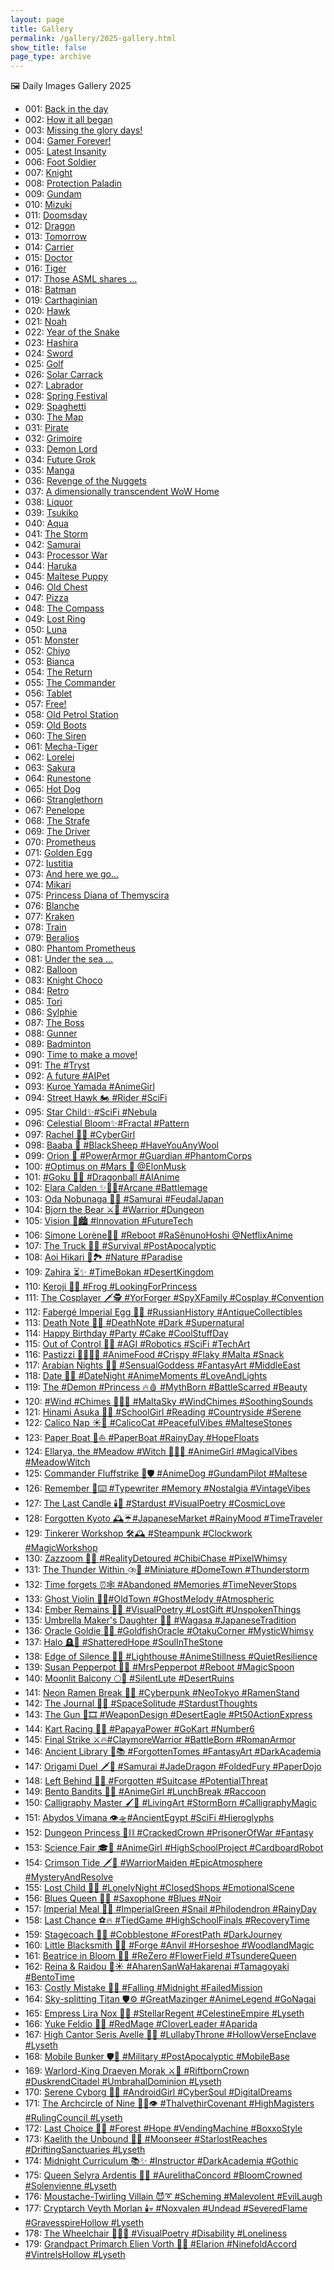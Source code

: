 ```yaml
---
layout: page
title: Gallery
permalink: /gallery/2025-gallery.html
show_title: false
page_type: archive
---
```


🖼️ Daily Images Gallery 2025

- 001: [Back in the day](https://pbs.twimg.com/media/Gg2cGkZXoAA-hOW?format=jpg&name=medium)
- 002: [How it all began](https://pbs.twimg.com/media/Gg2jnszXMAAdjnM?format=jpg&name=medium)
- 003: [Missing the glory days!](https://pbs.twimg.com/media/Gg2lzxGW0AAdXl3?format=jpg&name=medium)
- 004: [Gamer Forever!](https://pbs.twimg.com/media/Gg2p2uKXsAAmyPl?format=jpg&name=medium)
- 005: [Latest Insanity](https://pbs.twimg.com/media/Gg6BZ0OWoAAAPgU?format=jpg&name=medium)
- 006: [Foot Soldier](https://pbs.twimg.com/media/Gg6HiLNXkAALhUb?format=jpg&name=medium)
- 007: [Knight](https://pbs.twimg.com/media/Gg6IrCJXUAAx9Y8?format=jpg&name=medium)
- 008: [Protection Paladin](https://pbs.twimg.com/media/Gg6LgQ3WUAAWvqq?format=jpg&name=medium)
- 009: [Gundam](https://pbs.twimg.com/media/Gg6PioUWIAAm1GF?format=jpg&name=medium)
- 010: [Mizuki](https://pbs.twimg.com/media/Gg6VZZWWcAEcadV?format=jpg&name=medium)
- 011: [Doomsday](https://pbs.twimg.com/media/Gg-0rqkWkAAmjtB?format=jpg&name=medium)
- 012: [Dragon](https://pbs.twimg.com/media/GhFZdNKWgAA1IK8?format=jpg&name=medium)
- 013: [Tomorrow](https://pbs.twimg.com/media/GhI4u6wXQAAYCab?format=jpg&name=medium)
- 014: [Carrier](https://pbs.twimg.com/media/GhNlYZVW4AAtAcs?format=jpg&name=medium)
- 015: [Doctor](https://pbs.twimg.com/media/GhT2Pp9XMAA4UUG?format=jpg&name=medium)
- 016: [Tiger](https://pbs.twimg.com/media/GheYAS1XIAE6KVP?format=jpg&name=medium)
- 017: [Those ASML shares …](https://pbs.twimg.com/media/GhguaqUWMAEWPMq?format=jpg&name=medium)
- 018: [Batman](https://pbs.twimg.com/media/GhjviSqXYAAlzW3?format=jpg&name=medium)
- 019: [Carthaginian](https://pbs.twimg.com/media/GhqdwQmXsAAjnD-?format=jpg&name=medium)
- 020: [Hawk](https://pbs.twimg.com/media/GhvP8UuXgAA61Nw?format=jpg&name=medium)
- 021: [Noah](https://pbs.twimg.com/media/Gh1da0MWgAAQh_6?format=jpg&name=medium)
- 022: [Year of the Snake](https://pbs.twimg.com/media/Gh5d1t0XAAAaimI?format=jpg&name=medium)
- 023: [Hashira](https://pbs.twimg.com/media/Gh8jD2xW8AAeUTf?format=jpg&name=medium)
- 024: [Sword](https://pbs.twimg.com/media/GiDZaB4W8AAugWx?format=jpg&name=medium)
- 025: [Golf](https://pbs.twimg.com/media/GiHQkB-WQAAAFly?format=jpg&name=medium)
- 026: [Solar Carrack](https://pbs.twimg.com/media/GiM6VzDWYAAdBdJ?format=jpg&name=medium)
- 027: [Labrador](https://pbs.twimg.com/media/GiSTnNuW4AAdXYK?format=jpg&name=medium)
- 028: [Spring Festival](https://pbs.twimg.com/media/GiXSfbrXoAA5uJq?format=jpg&name=medium)
- 029: [Spaghetti](https://pbs.twimg.com/media/GihJ_ulWMAAVVLJ?format=jpg&name=medium)
- 030: [The Map](https://pbs.twimg.com/media/GihM4DjWsAEHmOR?format=jpg&name=medium)
- 031: [Pirate](https://pbs.twimg.com/media/GimhE38XMAABiLx?format=jpg&name=medium)
- 032: [Grimoire](https://pbs.twimg.com/media/Gitv_QiXkAA3mYA?format=jpg&name=medium)
- 033: [Demon Lord](https://pbs.twimg.com/media/GiytSg6WUAAWS69?format=jpg&name=medium)
- 034: [Future Grok](https://pbs.twimg.com/media/Gi1ouCxXgAAKMCj?format=jpg&name=medium)
- 035: [Manga](https://pbs.twimg.com/media/Gi6Dk-zWIAANgz2?format=jpg&name=medium)
- 036: [Revenge of the Nuggets](https://pbs.twimg.com/media/Gi_FIKlWAAASuBO?format=jpg&name=medium)
- 037: [A dimensionally transcendent WoW Home](https://pbs.twimg.com/media/GjEN_RpXcAAzq4Z?format=jpg&name=medium)
- 038: [Liquor](https://pbs.twimg.com/media/GjKpC4vWEAEIUcm?format=jpg&name=medium)
- 039: [Tsukiko](https://pbs.twimg.com/media/GjO6KFoWsAAHPKC?format=jpg&name=medium)
- 040: [Aqua](https://pbs.twimg.com/media/GjT0-qmWQAA9vHW?format=jpg&name=medium)
- 041: [The Storm](https://pbs.twimg.com/media/GjZQyyuX0AA-1fV?format=jpg&name=medium)
- 042: [Samurai](https://pbs.twimg.com/media/GjgLJgYW4AAn0CR?format=jpg&name=medium)
- 043: [Processor War](https://pbs.twimg.com/media/GjjrlMJXwAAtwiG?format=jpg&name=medium)
- 044: [Haruka](https://pbs.twimg.com/media/GjopP3IXEAAJT9l?format=jpg&name=medium)
- 045: [Maltese Puppy](https://pbs.twimg.com/media/GjuK79EXwAAQM61?format=jpg&name=medium)
- 046: [Old Chest](https://pbs.twimg.com/media/GjzLD1tWYAAexVf?format=jpg&name=medium)
- 047: [Pizza](https://pbs.twimg.com/media/Gj4KqPeXEAAF7F0?format=jpg&name=medium)
- 048: [The Compass](https://pbs.twimg.com/media/Gj-C-P_WMAAGqCr?format=jpg&name=medium)
- 049: [Lost Ring](https://pbs.twimg.com/media/GkF6HwXW4AAbMPO?format=jpg&name=medium)
- 050: [Luna](https://pbs.twimg.com/media/GkHiSxyWgAAjqhe?format=jpg&name=medium)
- 051: [Monster](https://pbs.twimg.com/media/GkNYZIJXAAEiNS9?format=jpg&name=medium)
- 052: [Chiyo](https://pbs.twimg.com/media/GkTJNJlW0AE4CIT?format=jpg&name=medium)
- 053: [Bianca](https://pbs.twimg.com/media/GkW8F7nWAAAT5ss?format=jpg&name=medium)
- 054: [The Return](https://pbs.twimg.com/media/GkdHkl6WsAETIlI?format=jpg&name=medium)
- 055: [The Commander](https://pbs.twimg.com/media/GkhVdaAXkAApuy5?format=jpg&name=medium)
- 056: [Tablet](https://pbs.twimg.com/media/GkojQxUWsAEX7Ta?format=jpg&name=medium)
- 057: [Free!](https://pbs.twimg.com/media/GksEdMkXEAAyqYa?format=jpg&name=medium)
- 058: [Old Petrol Station](https://pbs.twimg.com/media/GkzoBvHWEAA-SaM?format=jpg&name=medium)
- 059: [Old Boots](https://pbs.twimg.com/media/Gk45EJZWAAMG8yR?format=jpg&name=medium)
- 060: [The Siren](https://pbs.twimg.com/media/Gk8NKJqXEAA2mRX?format=jpg&name=medium)
- 061: [Mecha-Tiger](https://pbs.twimg.com/media/GlCbRaKWsAAHdXK?format=jpg&name=medium)
- 062: [Lorelei](https://pbs.twimg.com/media/GlHF8ZAXsAAj2LX?format=jpg&name=medium)
- 063: [Sakura](https://pbs.twimg.com/media/GlL3BupW0AAkTcV?format=jpg&name=medium)
- 064: [Runestone](https://pbs.twimg.com/media/GlP7ugpXAAAFhLh?format=jpg&name=medium)
- 065: [Hot Dog](https://pbs.twimg.com/media/GlW7vrmWIAAYN3A?format=jpg&name=medium)
- 066: [Stranglethorn](https://pbs.twimg.com/media/GlbGEUoXQAAgh9X?format=jpg&name=medium)
- 067: [Penelope](https://pbs.twimg.com/media/Glf0pyLXwAAynq4?format=jpg&name=medium)
- 068: [The Strafe](https://pbs.twimg.com/media/GlkrtuzXMAADVmF?format=jpg&name=medium)
- 069: [The Driver](https://pbs.twimg.com/media/GlqD7YAXgAArctC?format=jpg&name=medium)
- 070: [Prometheus](https://pbs.twimg.com/media/GlvnapsWIAAO78n?format=jpg&name=medium)
- 071: [Golden Egg](https://pbs.twimg.com/media/Gl0Z9kwWwAA35eR?format=jpg&name=medium)
- 072: [Iustitia](https://pbs.twimg.com/media/Gl7_SXAX0AAEgCy?format=jpg&name=medium)
- 073: [And here we go…](https://pbs.twimg.com/media/GmBOM2qXgAA3d5D?format=jpg&name=medium)
- 074: [Mikari](https://pbs.twimg.com/media/GmEzKl8WwAAskQ8?format=jpg&name=medium)
- 075: [Princess Diana of Themyscira](https://pbs.twimg.com/media/GmKQHVpagAAN52t?format=jpg&name=medium)
- 076: [Blanche](https://pbs.twimg.com/media/GmPwn8fWkAAljWp?format=jpg&name=medium)
- 077: [Kraken](https://pbs.twimg.com/media/GmVIDtgW4AAAL1e?format=jpg&name=medium)
- 078: [Train](https://pbs.twimg.com/media/GmZW-clXMAECZkw?format=jpg&name=medium)
- 079: [Beralios](https://pbs.twimg.com/media/Gmdhm-QWYAA8GUT?format=jpg&name=medium)
- 080: [Phantom Prometheus](https://pbs.twimg.com/media/Gmj_fkRaEAA3nY1?format=jpg&name=medium)
- 081: [Under the sea …](https://pbs.twimg.com/media/GmooJGlbgAAFDAM?format=jpg&name=medium)
- 082: [Balloon](https://pbs.twimg.com/media/GmufKEqaMAAVMLk?format=jpg&name=medium)
- 083: [Knight Choco](https://pbs.twimg.com/media/Gmy2r5lakAEIzMD?format=jpg&name=medium)
- 084: [Retro](https://pbs.twimg.com/media/Gm5Rb9iW4AAM7ig?format=jpg&name=medium)
- 085: [Tori](https://pbs.twimg.com/media/Gm9NdWOXYAEnjt0?format=jpg&name=medium)
- 086: [Sylphie](https://pbs.twimg.com/media/GnCb2yAXkAA8KZb?format=jpg&name=medium)
- 087: [The Boss](https://pbs.twimg.com/media/GnIMjRrXMAANoz9?format=jpg&name=medium)
- 088: [Gunner](https://pbs.twimg.com/media/GnNDOj3XcAEKM28?format=jpg&name=medium)
- 089: [Badminton](https://pbs.twimg.com/media/GnTQEwaWYAAfWN5?format=jpg&name=medium)
- 090: [Time to make a move!](https://pbs.twimg.com/media/GnWqQ0KXEAA30u5?format=jpg&name=medium)
- 091: [The #Tryst](https://pbs.twimg.com/media/GndkfqxXEAEJKIp?format=jpg&name=medium)
- 092: [A future #AIPet](https://pbs.twimg.com/media/GnhKqYjXcAAQm_E?format=jpg&name=medium)
- 093: [Kuroe Yamada #AnimeGirl](https://pbs.twimg.com/media/Gnm-gixWQAAKkUL?format=jpg&name=medium)
- 094: [Street Hawk 🏍️ #Rider #SciFi](https://pbs.twimg.com/media/GnsKozfWEAE0mNp?format=jpg&name=medium)
- 095: [Star Child✨#SciFi #Nebula](https://pbs.twimg.com/media/GnwmAYAW0AA6UNb?format=jpg&name=medium)
- 096: [Celestial Bloom✨#Fractal #Pattern](https://pbs.twimg.com/media/Gn1bnoRXgAAEHuB?format=jpg&name=medium)
- 097: [Rachel 🤷‍♀️ #CyberGirl](https://pbs.twimg.com/media/Gn77em2WEAAXnGv?format=jpg&name=medium)
- 098: [Baaba 🐏 #BlackSheep #HaveYouAnyWool](https://pbs.twimg.com/media/GoAvHCcW8AECBsk?format=jpg&name=medium)
- 099: [Orion 🦾 #PowerArmor #Guardian #PhantomCorps](https://pbs.twimg.com/media/GoF_YLAWYAAzF7E?format=jpg&name=medium)
- 100: [#Optimus on #Mars 🦾 @ElonMusk](https://pbs.twimg.com/media/GoKpE9nWMAAiXxp?format=jpg&name=medium)
- 101: [#Goku 🐉🔮 #Dragonball #AIAnime](https://pbs.twimg.com/media/GoQ8yrHWcAASbNh?format=jpg&name=medium)
- 102: [Elara Calden ✨🧙‍♀️#Arcane #Battlemage](https://pbs.twimg.com/media/GoWGWEgWsAALMh_?format=jpg&name=medium)
- 103: [Oda Nobunaga 👹🗾 #Samurai #FeudalJapan](https://pbs.twimg.com/media/GobljsjWoAE5e59?format=jpg&name=medium)
- 104: [Bjorn the Bear ⚔️💪 #Warrior #Dungeon](https://pbs.twimg.com/media/GogoHMXWYAA28JZ?format=jpg&name=medium)
- 105: [Vision 🌃🏙️ #Innovation #FutureTech](https://pbs.twimg.com/media/GolaUrFWMAAZ12H?format=jpg&name=medium)
- 106: [Simone Lorène🤺🌷 #Reboot #RaSênunoHoshi @NetflixAnime](https://pbs.twimg.com/media/GopMqxZWAAA3Y8y?format=jpg&name=medium)
- 107: [The Truck 🚛🌆 #Survival #PostApocalyptic](https://pbs.twimg.com/media/GowISNvWkAAPCJe?format=jpg&name=medium)
- 108: [Aoi Hikari 💙🏞️ #Nature #Paradise](https://pbs.twimg.com/media/Go1NkemXYAANW56?format=jpg&name=medium)
- 109: [Zahira ⏳✨ #TimeBokan #DesertKingdom](https://pbs.twimg.com/media/Go69qbeXgAAYlT9?format=jpg&name=medium)
- 110: [Keroji 🐸👸 #Frog #LookingForPrincess](https://pbs.twimg.com/media/Go-JxUgXwAEbkFb?format=jpg&name=medium)
- 111: [The Cosplayer 🗡️🕵️ #YorForger #SpyXFamily #Cosplay #Convention](https://pbs.twimg.com/media/GpE7QaMWUAEpAvm?format=jpg&name=medium)
- 112: [Fabergé Imperial Egg 🥚💎 #RussianHistory #AntiqueCollectibles](https://pbs.twimg.com/media/GpKi93IWcAAh35Y?format=jpg&name=medium)
- 113: [Death Note 📖💀 #DeathNote #Dark #Supernatural](https://pbs.twimg.com/media/GpPWBmyXsAAuUt3?format=jpg&name=medium)
- 114: [Happy Birthday #Party #Cake #CoolStuffDay](https://pbs.twimg.com/media/GpQHvMlW0AEgZ_b?format=jpg&name=medium)
- 115: [Out of Control 🤖🔴 #AGI #Robotics #SciFi #TechArt](https://pbs.twimg.com/media/GpZxFOXXgAAwuE0?format=jpg&name=medium)
- 116: [Pastizzi 👩‍🍳🇲🇹 #AnimeFood #Crispy #Flaky #Malta #Snack](https://pbs.twimg.com/media/GpfCkTuXYAAfXr5?format=jpg&name=medium)
- 117: [Arabian Nights 💃✨ #SensualGoddess #FantasyArt #MiddleEast](https://pbs.twimg.com/media/GpkL0mjXEAAwc35?format=jpg&name=medium)
- 118: [Date 💖🌃 #DateNight #AnimeMoments #LoveAndLights](https://pbs.twimg.com/media/GppAyyzWMAEyzJm?format=jpg&name=medium)
- 119: [The #Demon #Princess 🔥🩸 #MythBorn #BattleScarred #Beauty](https://pbs.twimg.com/media/GpuXZ2QWgAAINAu?format=jpg&name=medium)
- 120: [#Wind #Chimes 🎐🇲🇹 #MaltaSky #WindChimes #SoothingSounds](https://pbs.twimg.com/media/GpzlO--WkAAox6E?format=jpg&name=medium)
- 121: [Hinami Asuka 🌳📖 #SchoolGirl #Reading #Countryside #Serene](https://pbs.twimg.com/media/Gp3WL9XXYAAP6dB?format=jpg&name=medium)
- 122: [Calico Nap ☀️🐾 #CalicoCat #PeacefulVibes #MalteseStones](https://pbs.twimg.com/media/Gp9-ee6W8AAORGr?format=jpg&name=medium)
- 123: [Paper Boat 📰⛵️ #PaperBoat #RainyDay #HopeFloats](https://pbs.twimg.com/media/GqDABXJWkAABgbW?format=jpg&name=medium)
- 124: [Ellarya, the #Meadow #Witch 🌄🧙‍♀️ #AnimeGirl #MagicalVibes #MeadowWitch](https://pbs.twimg.com/media/GqIkrJxWkAEX6Ji?format=jpg&name=medium)
- 125: [Commander Fluffstrike 🐾🛡️ #AnimeDog #GundamPilot #Maltese](https://pbs.twimg.com/media/GqM5WsOXgAARTOi?format=jpg&name=medium)
- 126: [Remember 📜⌨️ #Typewriter #Memory #Nostalgia #VintageVibes](https://pbs.twimg.com/media/GqSjvd1WEAAn1Ps?format=jpg&name=medium)
- 127: [The Last Candle 🕯️🌌 #Stardust #VisualPoetry #CosmicLove](https://pbs.twimg.com/media/GqYFc0RXUAAzdfE?format=jpg&name=medium)
- 128: [Forgotten Kyoto 🕰️☔#JapaneseMarket #RainyMood #TimeTraveler](https://pbs.twimg.com/media/GqcxVG0XAAA2muY?format=jpg&name=medium)
- 129: [Tinkerer Workshop 🛠️🕰️ #Steampunk #Clockwork #MagicWorkshop](https://pbs.twimg.com/media/Gqh6arnW0AALXzx?format=jpg&name=medium)
- 130: [Zazzoom 🚀🍭 #RealityDetoured #ChibiChase #PixelWhimsy](https://pbs.twimg.com/media/GqnORG6XsAA4-N2?format=jpg&name=medium)
- 131: [The Thunder Within ⛈️🌃 #Miniature #DomeTown #Thunderstorm](https://pbs.twimg.com/media/GqsOsicXYAEhtDm?format=jpg&name=medium)
- 132: [Time forgets ⏰🕸️ #Abandoned #Memories #TimeNeverStops](https://pbs.twimg.com/media/GqxBhLjWwAIZeUX?format=jpg&name=medium)
- 133: [Ghost Violin 👻🎻#OldTown #GhostMelody #Atmospheric](https://pbs.twimg.com/media/Gq3HAaPWwAAh840?format=jpg&name=medium)
- 134: [Ember Remains 🌿🖤 #VisualPoetry #LostGift #UnspokenThings](https://pbs.twimg.com/media/Gq5-nY6XsAAtRH1?format=jpg&name=medium)
- 135: [Umbrella Maker's Daughter 🎨🌸 #Wagasa #JapaneseTradition](https://pbs.twimg.com/media/GrA0nlIW8AAKIgM?format=jpg&name=medium)
- 136: [Oracle Goldie 🐠🔮 #GoldfishOracle #OtakuCorner #MysticWhimsy](https://pbs.twimg.com/media/GrGAqqtWsAAYp8l?format=jpg&name=medium)
- 137: [Halo 🪦🔆 #ShatteredHope #SoulInTheStone](https://pbs.twimg.com/media/GrLZpvIXAAAxPlC?format=jpg&name=medium)
- 138: [Edge of Silence 🌊💡 #Lighthouse #AnimeStillness #QuietResilience](https://pbs.twimg.com/media/GrN2bF2XYAAuVZb?format=jpg&name=medium)
- 139: [Susan Pepperpot 🥄✨ #MrsPepperpot #Reboot #MagicSpoon](https://pbs.twimg.com/media/GrVtLnAXsAAKkac?format=jpg&name=medium)
- 140: [Moonlit Balcony 🌕🎼 #SilentLute #DesertRuins](https://pbs.twimg.com/media/GraD65LX0AA9Fr9?format=jpg&name=medium)
- 141: [Neon Ramen Break 🍜🌃 #Cyberpunk #NeoTokyo #RamenStand](https://pbs.twimg.com/media/GrfCecrXEAAdm2n?format=jpg&name=medium)
- 142: [The Journal 📓🌌 #SpaceSolitude #StardustThoughts](https://pbs.twimg.com/media/GrkVsrgXwAAAkEc?format=jpg&name=medium)
- 143: [The Gun 🔫🎞️ #WeaponDesign #DesertEagle #Pt50ActionExpress](https://pbs.twimg.com/media/GroV-NaX0AEKyaO?format=jpg&name=medium)
- 144: [Kart Racing 🏁🍊 #PapayaPower #GoKart #Number6](https://pbs.twimg.com/media/Gru4shKXsAAtck0?format=jpg&name=medium)
- 145: [Final Strike ⚔️🔥#ClaymoreWarrior #BattleBorn #RomanArmor](https://pbs.twimg.com/media/Grz77wRXUAE2IEL?format=jpg&name=medium)
- 146: [Ancient Library 📜📚 #ForgottenTomes #FantasyArt #DarkAcademia](https://pbs.twimg.com/media/Gr4zeWsXwAAObiY?format=jpg&name=medium)
- 147: [Origami Duel 🗡️🐉 #Samurai #JadeDragon #FoldedFury #PaperDojo](https://pbs.twimg.com/media/Gr91REuXAAA2KCA?format=jpg&name=medium)
- 148: [Left Behind 🧳🚉 #Forgotten #Suitcase #PotentialThreat](https://pbs.twimg.com/media/GsEUpq6XkAAs7fO?format=jpg&name=medium)
- 149: [Bento Bandits 🍱🦝 #AnimeGirl #LunchBreak #Raccoon](https://pbs.twimg.com/media/GsIbzLpXIAAhULT?format=jpg&name=medium)
- 150: [Calligraphy Master 🖌️🐯 #LivingArt #StormBorn #CalligraphyMagic](https://pbs.twimg.com/media/GsNVtMiWMAA3U1x?format=jpg&name=medium)
- 151: [Abydos Vimana 👁️🛸#AncientEgypt #SciFi #Hieroglyphs](https://pbs.twimg.com/media/GsSziaDXoAAqrIE?format=jpg&name=medium)
- 152: [Dungeon Princess 👑⛓️ #CrackedCrown #PrisonerOfWar #Fantasy](https://pbs.twimg.com/media/GsV5E9BWcAARhbQ?format=jpg&name=medium)
- 153: [Science Fair 🎓🤖 #AnimeGirl #HighSchoolProject #CardboardRobot](https://pbs.twimg.com/media/GsdBhSXXYAAwpJc?format=jpg&name=medium)
- 154: [Crimson Tide 🗡️🌅 #WarriorMaiden #EpicAtmosphere #MysteryAndResolve](https://pbs.twimg.com/media/Gshl9NdWAAA4kAe?format=jpg&name=medium)
- 155: [Lost Child 🌃🧸 #LonelyNight #ClosedShops #EmotionalScene](https://pbs.twimg.com/media/GslbvRBXAAAbRNz?format=jpg&name=medium)
- 156: [Blues Queen 🎷💙 #Saxophone #Blues #Noir](https://pbs.twimg.com/media/GstB1AjXcAAxckM?format=jpg&name=medium)
- 157: [Imperial Meal 🐌🥬 #ImperialGreen #Snail #Philodendron #RainyDay](https://pbs.twimg.com/media/Gsyg1UbWoAAser6?format=jpg&name=medium)
- 158: [Last Chance ⚽🔥 #TiedGame #HighSchoolFinals #RecoveryTime](https://pbs.twimg.com/media/Gs2prOwW0AAS55c?format=jpg&name=medium)
- 159: [Stagecoach 🐎🧳 #Cobblestone #ForestPath #DarkJourney](https://pbs.twimg.com/media/Gs8gfrYWYAAC554?format=jpg&name=medium)
- 160: [Little Blacksmith 🦊🔥 #Forge #Anvil #Horseshoe #WoodlandMagic](https://pbs.twimg.com/media/GtA6GgCWsAACHUw?format=jpg&name=medium)
- 161: [Beatrice in Bloom 🌸🦋 #ReZero #FlowerField #TsundereQueen](https://pbs.twimg.com/media/GtGW3qzXEAAQvjh?format=jpg&name=medium)
- 162: [Reina & Raidou 🍱☀️ #AharenSanWaHakarenai #Tamagoyaki #BentoTime](https://pbs.twimg.com/media/GtMT0LuXQAAAEIp?format=jpg&name=medium)
- 163: [Costly Mistake 🖤🌙 #Falling #Midnight #FailedMission](https://pbs.twimg.com/media/GtRHvk9XwAAjecy?format=jpg&name=medium)
- 164: [Sky-splitting Titan 🛡️⚙️ #GreatMazinger #AnimeLegend #GoNagai](https://pbs.twimg.com/media/GtUBNaXXQAAH6ua?format=jpg&name=medium)
- 165: [Empress Lira Nox 🌌👑 #StellarRegent #CelestineEmpire #Lyseth](https://pbs.twimg.com/media/GtayZ35XEAAAM7e?format=jpg&name=medium)
- 166: [Yuke Feldio 🧙🍀 #RedMage #CloverLeader #Aparida](https://pbs.twimg.com/media/Gtf3nZuW4AABS9x?format=jpg&name=medium)
- 167: [High Cantor Seris Avelle 🎼✨ #LullabyThrone #HollowVerseEnclave #Lyseth](https://pbs.twimg.com/media/GtlBZMAXUAAUAzl?format=jpg&name=medium)
- 168: [Mobile Bunker 🛡️🚛 #Military #PostApocalyptic #MobileBase](https://pbs.twimg.com/media/GtqfO8TagAEdmKI?format=jpg&name=medium)
- 169: [Warlord-King Draeven Morak ⚔️👑 #RiftbornCrown #DuskrendCitadel #UmbrahalDominion #Lyseth](https://pbs.twimg.com/media/GtwWrtiXYAA-69L?format=jpg&name=medium)
- 170: [Serene Cyborg 🤖💭 #AndroidGirl #CyberSoul #DigitalDreams](https://pbs.twimg.com/media/GtySebCWoAAliZh?format=jpg&name=medium)
- 171: [The Archcircle of Nine 🧙‍♀️👁️ #ThalvethirCovenant #HighMagisters #RulingCouncil #Lyseth](https://pbs.twimg.com/media/Gt4Bb_9W4AQtwOG?format=jpg&name=medium)
- 172: [Last Choice 🥫✨ #Forest #Hope #VendingMachine #BoxxoStyle](https://pbs.twimg.com/media/Gt-ALLuWMAAdJl9?format=jpg&name=medium)
- 173: [Kaelith the Unbound 🌌📿 #Moonseer #StarlostReaches #DriftingSanctuaries #Lyseth](https://pbs.twimg.com/media/GuCRHz7WIAAKzxY?format=jpg&name=medium)
- 174: [Midnight Curriculum 📚✨ #Instructor #DarkAcademia #Gothic](https://pbs.twimg.com/media/GuJ-V3vX0AAHSV4?format=jpg&name=4096x4096)
- 175: [Queen Selyra Ardentis 👑🪷 #AurelithaConcord #BloomCrowned #Solenvienne #Lyseth](https://pbs.twimg.com/media/GuNqaCdW8AADtIn?format=jpg&name=4096x4096)
- 176: [Moustache-Twirling Villain 😈➰ #Scheming #Malevolent #EvilLaugh](https://pbs.twimg.com/media/GuRycEFW0AA6Zy4?format=jpg&name=4096x4096)
- 177: [Cryptarch Veyth Morlan 🕯️💀 #Noxvalen #Undead #SeveredFlame #GravesspireHollow #Lyseth](https://pbs.twimg.com/media/GuY8ziaW4AE4FPS?format=jpg&name=4096x4096)
- 178: [The Wheelchair 🧑‍🦽🫥 #VisualPoetry #Disability #Loneliness](https://pbs.twimg.com/media/GudxDTCWMAAbiL3?format=jpg&name=4096x4096)
- 179: [Grandpact Primarch Elien Vorth 🤝📜 #Elarion #NinefoldAccord #VintrelsHollow #Lyseth](https://pbs.twimg.com/media/Guiqb-qXwAAov_f?format=jpg&name=4096x4096)
